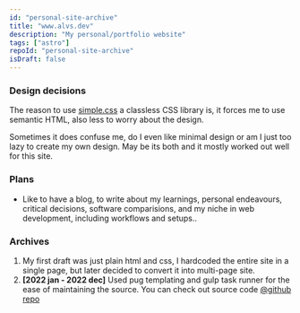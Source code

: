 ```yaml
---
id: "personal-site-archive"
title: "www.alvs.dev"
description: "My personal/portfolio website"
tags: ["astro"]
repoId: "personal-site-archive"
isDraft: false
---
```


### Design decisions

The reason to use [simple.css](https://simplecss.org/) a classless CSS library is, it forces me to use semantic HTML, also less to worry about the design.

Sometimes it does confuse me, do I even like minimal design or am I just too lazy to create my own design. May be its both and it mostly worked out well for this site.

### Plans

-   Like to have a blog, to write about my learnings, personal endeavours, critical decisions, software comparisions, and my niche in web development, including workflows and setups..

### Archives

1. My first draft was just plain html and css, I hardcoded the entire site in a single page, but later decided to convert it into multi-page site.
2. **[2022 jan - 2022 dec]** Used pug templating and gulp task runner for the ease of maintaining the source. You can check out source code [@github repo](https://github.com/Av1-Lv5/personal-site-archive/tree/main/0)
